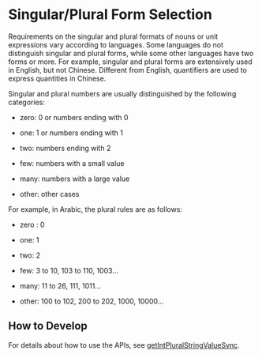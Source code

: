 # Singular/Plural Form Selection

Requirements on the singular and plural formats of nouns or unit expressions vary according to languages. Some languages do not distinguish singular and plural forms, while some other languages have two forms or more. For example, singular and plural forms are extensively used in English, but not Chinese. Different from English, quantifiers are used to express quantities in Chinese.

Singular and plural numbers are usually distinguished by the following categories:

- zero: 0 or numbers ending with 0

- one: 1 or numbers ending with 1

- two: numbers ending with 2

- few: numbers with a small value

- many: numbers with a large value

- other: other cases

For example, in Arabic, the plural rules are as follows:

- zero : 0

- one: 1

- two: 2

- few: 3 to 10, 103 to 110, 1003...

- many: 11 to 26, 111, 1011...

- other: 100 to 102, 200 to 202, 1000, 10000...

## How to Develop

For details about how to use the APIs, see [getIntPluralStringValueSync](../reference/apis-localization-kit/js-apis-resource-manager.md#getintpluralstringvaluesync18).
